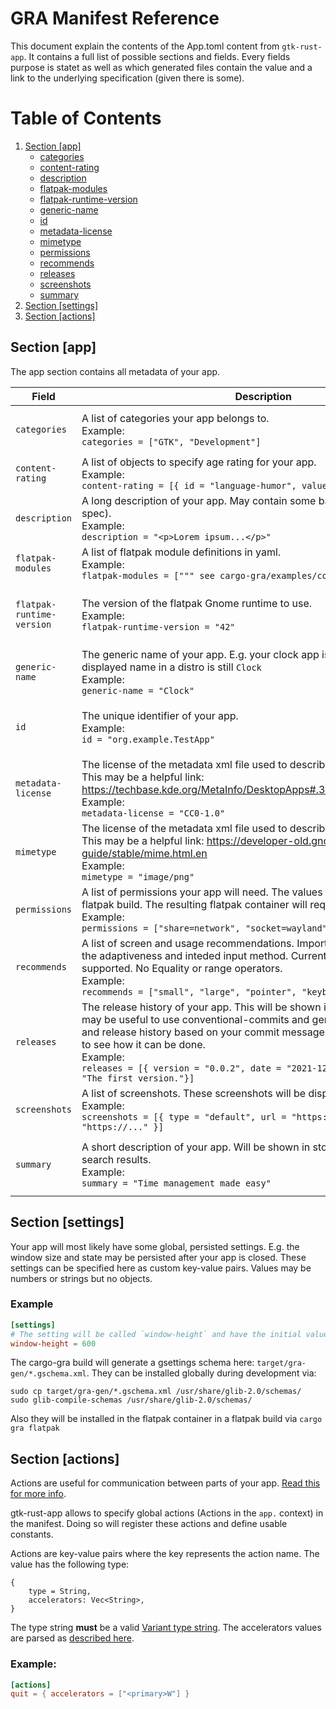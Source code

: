 # GRA Manifest Reference

This document explain the contents of the App.toml content from `gtk-rust-app`. It contains a full list of possible sections and fields. Every fields purpose is statet as well as which generated files contain the value and a link to the underlying specification (given there is some).

# Table of Contents
1. [Section [app]](#app)
    - [categories](#categories)
    - [content-rating](#content-rating)
    - [description](#description)
    - [flatpak-modules](#flatpak-modules)
    - [flatpak-runtime-version](#flatpak-runtime-version)
    - [generic-name](#generic-name)
    - [id](#id)
    - [metadata-license](#metadata-license)
    - [mimetype](#mimetype)
    - [permissions](#permissions)
    - [recommends](#recommends)
    - [releases](#releases)
    - [screenshots](#screenshots)
    - [summary](#summary)
2. [Section [settings]](#section-settings)
3. [Section [actions]](#section-actions)


## Section [app] <a name="app"></a>

The app section contains all metadata of your app.

| Field | Description | Type | Links |
| --- | --- | --- | --- |
| `categories` <a name="categories"></a> | A list of categories your app belongs to.<br>Example:<br>`categories = ["GTK", "Development"]` | `Vec<String>` | [Freedesktop Menu spec](https://specifications.freedesktop.org/menu-spec/menu-spec-1.0.html#category-registry)<br>Used in:<br>`*.appdata.xml`<br>`*.desktop` |
| `content-rating` <a name="content-rating"></a> | A list of objects to specify age rating for your app.<br>Example:<br>`content-rating = [{ id = "language-humor", value = "mild" }]` | `Vec<{id:String, value:String}>` | [AppStream spec](https://www.freedesktop.org/software/appstream/docs/chap-Metadata.html#tag-content_rating)<br>Used in:<br>`*.appdata.xml` |
| `description` <a name="description"></a> | A long description of your app. May contain some basic HTML tags (see spec).<br>Example:<br>`description = "<p>Lorem ipsum...</p>"` | `String` <br> (Basic&nbsp;HTML) | [AppStream spec](https://www.freedesktop.org/software/appstream/docs/chap-Metadata.html#tag-description)<br>Used in:<br>`*.appdata.xml` |
| `flatpak-modules` <a name="flatpak-modules"></a> | A list of flatpak module definitions in yaml.<br>Example:<br> `flatpak-modules = [""" see cargo-gra/examples/complete """]` | `Vec<String>` | [Flatpak manifest reference](https://docs.flatpak.org/en/latest/manifests.html#modules)<br>Used in<br>`*.flatpak.yml` |
| `flatpak-runtime-version` <a name="flatpak-runtime-version"></a> | The version of the flatpak Gnome runtime to use.<br>Example:<br> `flatpak-runtime-version = "42"` | `String` | [Flatpak manifest reference](https://docs.flatpak.org/en/latest/manifests.html#basic-properties<br>Used in<br>`*.flatpak.yml` |
| `generic-name` <a name="generic-name"></a> | The generic name of your app. E.g. your clock app is called `clocky` but the displayed name in a distro is still `Clock`<br>Example:<br> `generic-name = "Clock"` | `String` | [Desktop file spec](https://specifications.freedesktop.org/desktop-entry-spec/desktop-entry-spec-latest.html#recognized-keys)<br>Used in<br>`*.desktop` |
| `id` <a name="id"></a> | The unique identifier of your app.<br>Example:<br> `id = "org.example.TestApp"` | `String` | [AppStream spec](https://www.freedesktop.org/software/appstream/docs/chap-Metadata.html#tag-id-generic)<br>Used in:<br>`*.flatpak.yml`<br>`*.desktop`<br>`*.appdata.xml` |
| `metadata-license` <a name="metadata-license"></a> | The license of the metadata xml file used to describe your app.<br> This may be a helpful link: https://techbase.kde.org/MetaInfo/DesktopApps#.3Cmetadata_license.2F.3E<br>Example:<br> `metadata-license = "CC0-1.0"` | `String` | [AppStream spec](https://www.freedesktop.org/software/appstream/docs/chap-Metadata.html#tag-metadata_license)<br>Used in:<br>`*.appdata.xml` |
| `mimetype` <a name="mimetype"></a> | The license of the metadata xml file used to describe your app.<br> This may be a helpful link: https://developer-old.gnome.org/integration-guide/stable/mime.html.en<br>Example:<br> `mimetype = "image/png"` | `String` | [AppStream spec](https://www.freedesktop.org/software/appstream/docs/chap-Metadata.html#tag-metadata_license)<br>Used in:<br>`*.desktop` |
| `permissions` <a name="permissions"></a> | A list of permissions your app will need. The values are the finish args for the flatpak build. The resulting flatpak container will request these permissions.<br>Example:<br>`permissions = ["share=network", "socket=wayland"]` | `Vec<String>` | [Flatpak spec](https://docs.flatpak.org/en/latest/sandbox-permissions.html#sandbox-permissions)<br>Used for:<br>`*.flatpak.yml` |
| `recommends` <a name="recommends"></a> | A list of screen and usage recommendations. Important to notify users about the adaptiveness and inteded input method. Currently only simple values are supported. No Equality or range operators.<br>Example:<br> `recommends = ["small", "large", "pointer", "keyboard", "touch"]` | `Vec<String>` | [Freedesktop Menu spec](https://www.freedesktop.org/software/appstream/docs/chap-Metadata.html#tag-relations)<br>Used in:<br>`*.appdata.xml` |
| `releases` <a name="releases"></a> | The release history of your app. This will be shown in store pages. Note: It may be useful to use conventional-commits and generate the CHANGELOG and release history based on your commit messages. Checkout [this project](https://gitlab.com/loers/karlender) to see how it can be done. <br>Example:<br>`releases = [{ version = "0.0.2", date = "2021-12-04", description = "The first version."}]`| `Vec<{ version:String, date:String, description:String}>`| [AppStream spec](https://www.freedesktop.org/software/appstream/docs/chap-Metadata.html#tag-releases)<br>Used in:<br>`*.appdata.xml` | 
| `screenshots` <a name="screenshots"></a> | A list of screenshots. These screenshots will be displayed in the store page.<br>Example:<br> `screenshots = [{ type = "default", url = "https://..." }, { url = "https://..." }]` |`Vec<{type:String, url:String}>`| [AppStream spec](https://www.freedesktop.org/software/appstream/docs/chap-Metadata.html#tag-screenshots)<br>Used in:<br>`*.appdata.xml` |
| `summary` <a name="summary"></a> | A short description of your app. Will be shown in store pages and in distros search results.<br>Example:<br> `summary = "Time management made easy"` | `String` | [Specification](https://www.freedesktop.org/software/appstream/docs/chap-Metadata.html#tag-summary)<br>[Desktop file spec](https://specifications.freedesktop.org/desktop-entry-spec/desktop-entry-spec-latest.html#recognized-keys)<br>Used in:<br>`*.appdata.xml`<br>`*.desktop (Comment)` |

## Section [settings] <a name="settings"></a>

Your app will most likely have some global, persisted settings. E.g. the window size and state may be persisted after your app is closed. These settings can be specified here as custom key-value pairs. Values may be numbers or strings but no objects.

### Example
```toml
[settings]
# The setting will be called `window-height` and have the initial value `600`
window-height = 600
```

The cargo-gra build will generate a gsettings schema here: `target/gra-gen/*.gschema.xml`. They can be installed globally during development via:

```
sudo cp target/gra-gen/*.gschema.xml /usr/share/glib-2.0/schemas/
sudo glib-compile-schemas /usr/share/glib-2.0/schemas/
```

Also they will be installed in the flatpak container in a flatpak build via `cargo gra flatpak`

## Section [actions] <a name="actions"></a>

Actions are useful for communication between parts of your app. [Read this for more info](https://gtk-rs.org/gtk4-rs/stable/latest/book/actions.html).

gtk-rust-app allows to specify global actions (Actions in the `app.` context) in the manifest. Doing so will register these actions and define usable constants.

Actions are key-value pairs where the key represents the action name. The value has the following type:
```
{
    type = String,
    accelerators: Vec<String>,
}
```
The type string **must** be a valid [Variant type string](https://gtk-rs.org/gtk-rs-core/stable/0.14/docs/glib/struct.VariantType.html#gvariant-type-strings).
The accelerators values are parsed as [described here](https://docs.gtk.org/gtk4/func.accelerator_parse.html).

### Example:
```toml
[actions]
quit = { accelerators = ["<primary>W"] }
```
